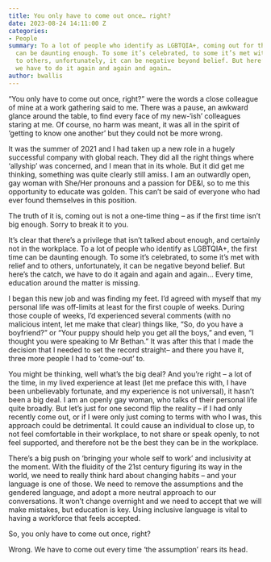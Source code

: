 ```yaml
---
title: You only have to come out once… right?
date: 2023-08-24 14:11:00 Z
categories:
- People
summary: To a lot of people who identify as LGBTQIA+, coming out for the first time
  can be daunting enough. To some it’s celebrated, to some it’s met with relief and
  to others, unfortunately, it can be negative beyond belief. But here’s the catch,
  we have to do it again and again and again…
author: bwallis
---
```


“You only have to come out once, right?” were the words a close colleague of mine at a work gathering said to me. There was a pause, an awkward glance around the table, to find every face of my new-‘ish’ colleagues staring at me. Of course, no harm was meant, it was all in the spirit of ‘getting to know one another’ but they could not be more wrong.

It was the summer of 2021 and I had taken up a new role in a hugely successful company with global reach. They did all the right things where ‘allyship’ was concerned, and I mean that in its whole. But it did get me thinking, something was quite clearly still amiss. I am an outwardly open, gay woman with She/Her pronouns and a passion for DE&I, so to me this opportunity to educate was golden. This can’t be said of everyone who had ever found themselves in this position.

The truth of it is, coming out is not a one-time thing – as if the first time isn’t big enough. Sorry to break it to you.

It’s clear that there’s a privilege that isn’t talked about enough, and certainly not in the workplace. To a lot of people who identify as LGBTQIA\+, the first time can be daunting enough. To some it’s celebrated, to some it’s met with relief and to others, unfortunately, it can be negative beyond belief. But here’s the catch, we have to do it again and again and again…  Every time, education around the matter is missing.

I began this new job and was finding my feet. I’d agreed with myself that my personal life was off-limits at least for the first couple of weeks. During those couple of weeks, I’d experienced several comments (with no malicious intent, let me make that clear) things like, “So, do you have a boyfriend?” or “Your puppy should help you get all the boys,” and even, “I thought you were speaking to Mr Bethan.” It was after this that I made the decision that I needed to set the record straight– and there you have it, three more people I had to ‘come-out’ to.

You might be thinking, well what’s the big deal? And you’re right – a lot of the time, in my lived experience at least (let me preface this with, I have been unbelievably fortunate, and my experience is not universal), it hasn’t been a big deal. I am an openly gay woman, who talks of their personal life quite broadly. But let’s just for one second flip the reality – if I had only recently come out, or if I were only just coming to terms with who I was, this approach could be detrimental. It could cause an individual to close up, to not feel comfortable in their workplace, to not share or speak openly, to not feel supported, and therefore not be the best they can be in the workplace.

There’s a big push on ‘bringing your whole self to work’ and inclusivity at the moment. With the fluidity of the 21st century figuring its way in the world, we need to really think hard about changing habits – and your language is one of those. We need to remove the assumptions and the gendered language, and adopt a more neutral approach to our conversations. It won’t change overnight and we need to accept that we will make mistakes, but education is key. Using inclusive language is vital to having a workforce that feels accepted.

So, you only have to come out once, right?

Wrong. We have to come out every time ‘the assumption’ rears its head.